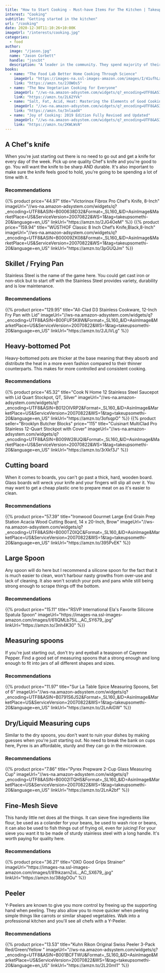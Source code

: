 ```yaml
---
title: "How to Start Cooking - Must-have Items For The Kitchen | Takeup"
interest: "Cooking"
subtitle: "Getting started in the kitchen"
url: "/cooking"
date: 2020-12-30T11:10:26+10:00K
imageUrl: "/interests/cooking.jpg"
categories:
  - food
author:
  image: "/jason.jpg"
  name: "Jason Corbett"
  handle: "jsncbt"
  description: "A leader in the community. They spend majority of their time fostering and growing the community."
books:
  - name: "The Food Lab Better Home Cooking Through Science"
    imageUrl: "https://images-na.ssl-images-amazon.com/images/I/41ufhLxL-TL._SX387_BO1,204,203,200_.jpg"
    link: "https://amzn.to/2JOWOs5"
  - name: "The New Vegetarian Cooking for Everyone"
    imageUrl: "//ws-na.amazon-adsystem.com/widgets/q?_encoding=UTF8&ASIN=1607745534&Format=_SL160_&ID=AsinImage&MarketPlace=US&ServiceVersion=20070822&WS=1&tag=takeupsomethi-20&language=en_US"
    linK: "https://amzn.to/2L62YVk"
  - name: "Salt, Fat, Acid, Heat: Mastering the Elements of Good Cooking"
    imageUrl: "//ws-na.amazon-adsystem.com/widgets/q?_encoding=UTF8&ASIN=1476753830&Format=_SL160_&ID=AsinImage&MarketPlace=US&ServiceVersion=20070822&WS=1&tag=takeupsomethi-20&language=en_US"
    link: "https://amzn.to/3nlaad4"
  - name: "Joy of Cooking: 2019 Edition Fully Revised and Updated"
    imageUrl: "//ws-na.amazon-adsystem.com/widgets/q?_encoding=UTF8&ASIN=B00AK78VTA&Format=_SL160_&ID=AsinImage&MarketPlace=US&ServiceVersion=20070822&WS=1&tag=takeupsomethi-20&language=en_US"
    link: "https://amzn.to/2KWLWsN"
---
```


## A Chef's knife
When you're just starting out there is no need to go out and get a knife for every day of the week. Pick up one quality Chef's knife and you're good to go. You will want the knife to be sharp AND durable. It's also important to make sure the knife feels good to hold, you're going to be spending a lot of time with it.

### Recommendations

<div class="products">
{{% product price="44.97" title="Victorinox Fibrox Pro Chef's Knife, 8-Inch" imageUrl="//ws-na.amazon-adsystem.com/widgets/q?_encoding=UTF8&ASIN=B000638D32&Format=_SL160_&ID=AsinImage&MarketPlace=US&ServiceVersion=20070822&WS=1&tag=takeupsomethi-20&language=en_US" linkUrl="https://amzn.to/2JG4OeM" %}}
{{% product price="159.94" title="WÜSTHOF Classic 8 Inch Chef’s Knife,Black,8-Inch" imageUrl="//ws-na.amazon-adsystem.com/widgets/q?_encoding=UTF8&ASIN=B00009ZK08&Format=_SL160_&ID=AsinImage&MarketPlace=US&ServiceVersion=20070822&WS=1&tag=takeupsomethi-20&language=en_US" linkUrl="https://amzn.to/3pGUQJm" %}}
</div>

## Skillet / Frying Pan
Stainless Steel is the name of the game here. You could get cast iron or non-stick but to start off with the Stainless Steel provides variety, durability and is low maintenance.

### Recommendations

<div class="products">
{{% product price="129.95" title="All-Clad D3 Stainless Cookware, 12-Inch Fry Pan with Lid" imageUrl="//ws-na.amazon-adsystem.com/widgets/q?_encoding=UTF8&ASIN=B00FUF5K8W&Format=_SL160_&ID=AsinImage&MarketPlace=US&ServiceVersion=20070822&WS=1&tag=takeupsomethi-20&language=en_US" linkUrl="https://amzn.to/2JLIVLg" %}}
</div>

## Heavy-bottomed Pot
Heavy-bottomed pots are thicker at the base meaning that they absorb and distribute the heat in a more even fashion compared to their thinner counterparts. This makes for more controlled and consistent cooking.

### Recommendations

<div class="products">
{{% product price="45.32" title="Cook N Home 12 Stainless Steel Saucepot with Lid Quart Stockpot, QT, Silver" imageUrl="//ws-na.amazon-adsystem.com/widgets/q?_encoding=UTF8&ASIN=B012OIVRP2&Format=_SL160_&ID=AsinImage&MarketPlace=US&ServiceVersion=20070822&WS=1&tag=takeupsomethi-20&language=en_US" linkUrl="https://amzn.to/3ofsqpO" %}}
{{% product seller="Brooklyn Butcher Blocks" price="115" title="Cuisinart MultiClad Pro Stainless 12-Quart Stockpot with Cover" imageUrl="//ws-na.amazon-adsystem.com/widgets/q?_encoding=UTF8&ASIN=B009W28UQI&Format=_SL160_&ID=AsinImage&MarketPlace=US&ServiceVersion=20070822&WS=1&tag=takeupsomethi-20&language=en_US" linkUrl="https://amzn.to/3rXkf3J" %}}
</div>

## Cutting board
When it comes to boards, you can't go past a thick, hard, wooden board. Glass boards will wreck your knife and your fingers will slip all over it. You may want to get a cheap plastic one to prepare meat on as it's easier to clean.

### Recommendations

<div class="products">
{{% product price="57.39" title="Ironwood Gourmet Large End Grain Prep Station Acacia Wood Cutting Board, 14 x 20-Inch, Brow" imageUrl="//ws-na.amazon-adsystem.com/widgets/q?_encoding=UTF8&ASIN=B000TZ0IQC&Format=_SL160_&ID=AsinImage&MarketPlace=US&ServiceVersion=20070822&WS=1&tag=takeupsomethi-20&language=en_US" linkUrl="https://amzn.to/395PvEK" %}}
</div>

## Large Spoon
Any spoon will do here but I recommend a silicone spoon for the fact that it is much easier to clean, won't harbour nasty growths from over-use and lack of cleaning. It also won't scratch your pots and pans while still being strong enough to scrape things off the bottom.

### Recommendations

<div class="products">
{{% product price="15.11" title="RSVP International Ela's Favorite Silicone Spatula Spoon" imageUrl="https://images-na.ssl-images-amazon.com/images/I/61lQMLb75iL._AC_SY679_.jpg" linkUrl="https://amzn.to/3nh4K30" %}}
</div>

## Measuring spoons
If you're just starting out, don't try and eyeball a teaspoon of Cayenne Pepper. Find a good set of measuring spoons that a strong enough and long enough to fit into jars of all different shapes and sizes.

### Recommendations

<div class="products">
{{% product price="11.97" title="Sur La Table Spice Measuring Spoons, Set of 6" imageUrl="//ws-na.amazon-adsystem.com/widgets/q?_encoding=UTF8&ASIN=B0791S6JS2&Format=_SL160_&ID=AsinImage&MarketPlace=US&ServiceVersion=20070822&WS=1&tag=takeupsomethi-20&language=en_US" linkUrl="https://amzn.to/2LnAiGW" %}}
</div>

## Dry/Liquid Measuring cups
Similar to the dry spoons, you don't want to ruin your dishes by making guesses when you're just starting out. No need to break the bank on cups here, Pyrex is an affordable, sturdy and they can go in the microwave.

### Recommendations

<div class="products">
{{% product price="7.86" title="Pyrex Prepware 2-Cup Glass Measuring Cup" imageUrl="//ws-na.amazon-adsystem.com/widgets/q?_encoding=UTF8&ASIN=B0002ITQHS&Format=_SL160_&ID=AsinImage&MarketPlace=US&ServiceVersion=20070822&WS=1&tag=takeupsomethi-20&language=en_US" linkUrl="https://amzn.to/2LnA2bf" %}}
</div>

## Fine-Mesh Sieve
This handy little net does all the things. It can sieve fine ingredients like flour, be used as a colander for your beans, be used to wash rice or beans, it can also be used to fish things out of frying oil, even for juicing! For your sieve you want it to be made of sturdy stainless steel with a long handle. It's worth paying for quality here.

### Recommendations

<div class="products">
{{% product price="36.21" title="OXO Good Grips Strainer" imageUrl="https://images-na.ssl-images-amazon.com/images/I/81hkzarnZoL._AC_SX679_.jpg" linkUrl="https://amzn.to/38dgOOu" %}}
</div>

## Peeler
Y-Peelers are known to give you more control by freeing up the supporting hand when peeling. They also allow you to move quicker when peeling simple things like carrots or similar shaped vegetables. Walk into a professional kitchen and you'll see all chefs with a Y-Peeler.

### Recommendations

<div class="products">
{{% product price="13.53" title="Kuhn Rikon Original Swiss Peeler 3-Pack Red/Green/Yellow " imageUrl="//ws-na.amazon-adsystem.com/widgets/q?_encoding=UTF8&ASIN=B001BCFTWU&Format=_SL160_&ID=AsinImage&MarketPlace=US&ServiceVersion=20070822&WS=1&tag=takeupsomethi-20&language=en_US" linkUrl="https://amzn.to/2L20mI1" %}}
</div>
